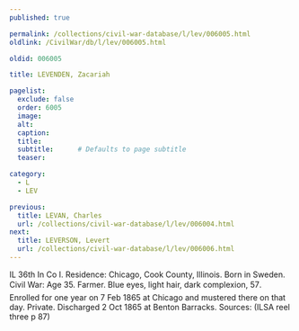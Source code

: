 ```yaml
---
published: true

permalink: /collections/civil-war-database/l/lev/006005.html
oldlink: /CivilWar/db/l/lev/006005.html

oldid: 006005

title: LEVENDEN, Zacariah

pagelist:
  exclude: false
  order: 6005
  image: 
  alt:
  caption:
  title:
  subtitle:      # Defaults to page subtitle
  teaser:

category: 
  - L 
  - LEV

previous:
  title: LEVAN, Charles
  url: /collections/civil-war-database/l/lev/006004.html  
next:
  title: LEVERSON, Levert
  url: /collections/civil-war-database/l/lev/006006.html   
---
```

IL 36th In Co I. Residence: Chicago, Cook County, Illinois. Born in Sweden. Civil War: Age 35. Farmer. Blue eyes, light hair, dark complexion, 5&#146;7&#148;. Enrolled for one year on 7 Feb 1865 at Chicago and mustered there on that day. Private. Discharged 2 Oct 1865 at Benton Barracks. Sources: (ILSA reel three p 87)